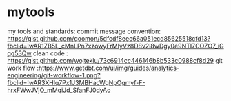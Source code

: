 # mytools
my tools and standards:
commit message convention: https://gist.github.com/qoomon/5dfcdf8eec66a051ecd85625518cfd13?fbclid=IwAR1ZB5L_cMnLPn7xzowyFrMIyVz8D8v2l8wDgy0e9NTI7COZO7_iGqg53Qw
clean code :  https://gist.github.com/wojteklu/73c6914cc446146b8b533c0988cf8d29
git work flow :https://www.getdbt.com/ui/img/guides/analytics-engineering/git-workflow-1.png?fbclid=IwAR3XHlq7Px1J3MBHacWgNpOgmyf-F-hrxFWwJVjO_mMqiJd_SfanFJ0dyAo
